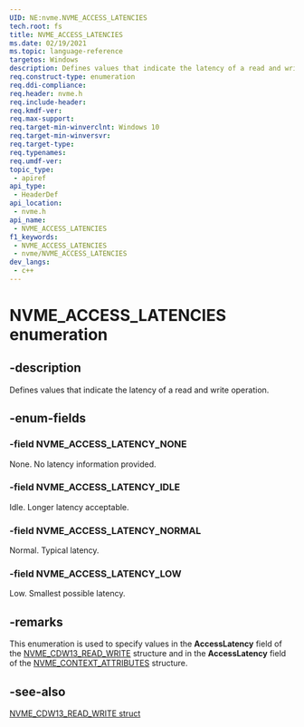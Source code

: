 ```yaml
---
UID: NE:nvme.NVME_ACCESS_LATENCIES
tech.root: fs
title: NVME_ACCESS_LATENCIES
ms.date: 02/19/2021
ms.topic: language-reference
targetos: Windows
description: Defines values that indicate the latency of a read and write operation.
req.construct-type: enumeration
req.ddi-compliance: 
req.header: nvme.h
req.include-header: 
req.kmdf-ver: 
req.max-support: 
req.target-min-winverclnt: Windows 10
req.target-min-winversvr: 
req.target-type: 
req.typenames: 
req.umdf-ver: 
topic_type:
 - apiref
api_type:
 - HeaderDef
api_location:
 - nvme.h
api_name:
 - NVME_ACCESS_LATENCIES
f1_keywords:
 - NVME_ACCESS_LATENCIES
 - nvme/NVME_ACCESS_LATENCIES
dev_langs:
 - c++
---
```


# NVME_ACCESS_LATENCIES enumeration


## -description

Defines values that indicate the latency of a read and write operation.

## -enum-fields

### -field NVME_ACCESS_LATENCY_NONE

None. No latency information provided.

### -field NVME_ACCESS_LATENCY_IDLE

Idle. Longer latency acceptable.

### -field NVME_ACCESS_LATENCY_NORMAL

Normal. Typical latency.

### -field NVME_ACCESS_LATENCY_LOW

Low. Smallest possible latency.

## -remarks

This enumeration is used to specify values in the **AccessLatency** field of the [NVME_CDW13_READ_WRITE](ns-nvme-nvme_cdw13_read_write.md) structure and in the **AccessLatency** field of the [NVME_CONTEXT_ATTRIBUTES](ns-nvme-nvme_context_attributes.md) structure.

## -see-also

[NVME_CDW13_READ_WRITE struct](ns-nvme-nvme_cdw13_read_write.md)

